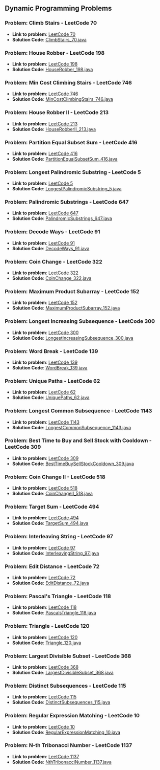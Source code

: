 ## Dynamic Programming Problems

### Problem: Climb Stairs - LeetCode 70

- **Link to problem**: [LeetCode 70](https://leetcode.com/problems/climbing-stairs/)
- **Solution Code**: [ClimbStairs_70.java](ClimbStairs_70.java)

### Problem: House Robber - LeetCode 198

- **Link to problem**: [LeetCode 198](https://leetcode.com/problems/house-robber/)
- **Solution Code**: [HouseRobber_198.java](HouseRobber_198.java)

### Problem: Min Cost Climbing Stairs - LeetCode 746

- **Link to problem**: [LeetCode 746](https://leetcode.com/problems/min-cost-climbing-stairs/)
- **Solution Code**: [MinCostClimbingStairs_746.java](MinCostClimbingStairs_746.java)

### Problem: House Robber II - LeetCode 213

- **Link to problem**: [LeetCode 213](https://leetcode.com/problems/house-robber-ii/)
- **Solution Code**: [HouseRobberII_213.java](HouseRobberII_213.java)

### Problem: Partition Equal Subset Sum - LeetCode 416

- **Link to problem**: [LeetCode 416](https://leetcode.com/problems/partition-equal-subset-sum/)
- **Solution Code**: [PartitionEqualSubsetSum_416.java](PartitionEqualSubsetSum_416.java)

### Problem: Longest Palindromic Substring - LeetCode 5

- **Link to problem**: [LeetCode 5](https://leetcode.com/problems/longest-palindromic-substring/)
- **Solution Code**: [LongestPalindromicSubstring_5.java](LongestPalindromicSubstring_5.java)

### Problem: Palindromic Substrings - LeetCode 647

- **Link to problem**: [LeetCode 647](https://leetcode.com/problems/palindromic-substrings/)
- **Solution Code**: [PalindromicSubstrings_647.java](PalindromicSubstrings_647.java)

### Problem: Decode Ways - LeetCode 91

- **Link to problem**: [LeetCode 91](https://leetcode.com/problems/decode-ways/)
- **Solution Code**: [DecodeWays_91.java](DecodeWays_91.java)

### Problem: Coin Change - LeetCode 322

- **Link to problem**: [LeetCode 322](https://leetcode.com/problems/coin-change/)
- **Solution Code**: [CoinChange_322.java](CoinChange_322.java)

### Problem: Maximum Product Subarray - LeetCode 152

- **Link to problem**: [LeetCode 152](https://leetcode.com/problems/maximum-product-subarray/)
- **Solution Code**: [MaximumProductSubarray_152.java](MaximumProductSubarray_152.java)

### Problem: Longest Increasing Subsequence - LeetCode 300

- **Link to problem**: [LeetCode 300](https://leetcode.com/problems/longest-increasing-subsequence/)
- **Solution Code**: [LongestIncreasingSubsequence_300.java](LongestIncreasingSubsequence_300.java)

### Problem: Word Break - LeetCode 139

- **Link to problem**: [LeetCode 139](https://leetcode.com/problems/word-break/)
- **Solution Code**: [WordBreak_139.java](WordBreak_139.java)

### Problem: Unique Paths - LeetCode 62

- **Link to problem**: [LeetCode 62](https://leetcode.com/problems/unique-paths/)
- **Solution Code**: [UniquePaths_62.java](UniquePaths_62.java)

### Problem: Longest Common Subsequence - LeetCode 1143

- **Link to problem**: [LeetCode 1143](https://leetcode.com/problems/longest-common-subsequence/)
- **Solution Code**: [LongestCommonSubsequence_1143.java](LongestCommonSubsequence_1143.java)

### Problem: Best Time to Buy and Sell Stock with Cooldown - LeetCode 309

- **Link to problem**: [LeetCode 309](https://leetcode.com/problems/best-time-to-buy-and-sell-stock-with-cooldown/)
- **Solution Code**: [BestTimeBuySellStockCooldown_309.java](BestTimeBuySellStockCooldown_309.java)

### Problem: Coin Change II - LeetCode 518

- **Link to problem**: [LeetCode 518](https://leetcode.com/problems/coin-change-ii/)
- **Solution Code**: [CoinChangeII_518.java](CoinChangeII_518.java)

### Problem: Target Sum - LeetCode 494

- **Link to problem**: [LeetCode 494](https://leetcode.com/problems/target-sum/)
- **Solution Code**: [TargetSum_494.java](TargetSum_494.java)

### Problem: Interleaving String - LeetCode 97

- **Link to problem**: [LeetCode 97](https://leetcode.com/problems/interleaving-string/)
- **Solution Code**: [InterleavingString_97.java](InterleavingString_97.java)

### Problem: Edit Distance - LeetCode 72

- **Link to problem**: [LeetCode 72](https://leetcode.com/problems/edit-distance/)
- **Solution Code**: [EditDistance_72.java](EditDistance_72.java)

### Problem: Pascal's Triangle - LeetCode 118

- **Link to problem**: [LeetCode 118](https://leetcode.com/problems/pascals-triangle/)
- **Solution Code**: [PascalsTriangle_118.java](PascalsTriangle_118.java)

### Problem: Triangle - LeetCode 120

- **Link to problem**: [LeetCode 120](https://leetcode.com/problems/triangle/)
- **Solution Code**: [Triangle_120.java](Triangle_120.java)

### Problem: Largest Divisible Subset - LeetCode 368

- **Link to problem**: [LeetCode 368](https://leetcode.com/problems/largest-divisible-subset/)
- **Solution Code**: [LargestDivisibleSubset_368.java](LargestDivisibleSubset_368.java)

### Problem: Distinct Subsequences - LeetCode 115

- **Link to problem**: [LeetCode 115](https://leetcode.com/problems/distinct-subsequences/)
- **Solution Code**: [DistinctSubsequences_115.java](DistinctSubsequences_115.java)

### Problem: Regular Expression Matching - LeetCode 10

- **Link to problem**: [LeetCode 10](https://leetcode.com/problems/regular-expression-matching/)
- **Solution Code**: [RegularExpressionMatching_10.java](RegularExpressionMatching_10.java)

### Problem: N-th Tribonacci Number - LeetCode 1137

- **Link to problem**: [LeetCode 1137](https://leetcode.com/problems/n-th-tribonacci-number/)
- **Solution Code**: [NthTribonacciNumber_1137.java](NthTribonacciNumber_1137.java)
